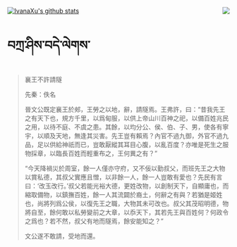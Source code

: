 [![IvanaXu's github stats](https://github-readme-stats.vercel.app/api?username=IvanaXu&show_icons=true&theme=vue-dark)](https://github.com/anuraghazra/github-readme-stats)
<img align="right" src="https://github-readme-stats.vercel.app/api/top-langs/?username=IvanaXu&langs_count=3&theme=graywhite" />
# བཀྲ་ཤིས་བདེ་ལེགས་
> 襄王不許請隧
> 
> 先秦：佚名 
> 
> 晉文公既定襄王於郟，王勞之以地，辭，請隧焉。王弗許，曰：“昔我先王之有天下也，規方千里，以爲甸服，以供上帝山川百神之祀，以備百姓兆民之用，以待不庭、不虞之患。其餘，以均分公、侯、伯、子、男，使各有寧宇，以順及天地，無逢其災害。先王豈有賴焉？內官不過九御，外官不過九品，足以供給神祇而已，豈敢厭縱其耳目心腹，以亂百度？亦唯是死生之服物採章，以臨長百姓而輕重布之，王何異之有？”
> 
> “今天降禍災於周室，餘一人僅亦守府，又不佞以勤叔父，而班先王之大物以賞私德，其叔父實應且憎，以非餘一人，餘一人豈敢有愛也？先民有言曰：‘改玉改行。’叔父若能光裕大德，更姓改物，以創制天下，自顯庸也，而縮取備物，以鎮撫百姓，餘一人其流闢於裔土，何辭之有與？若猶是姬姓也，尚將列爲公侯，以復先王之職，大物其未可改也。叔父其茂昭明德，物將自至，餘何敢以私勞變前之大章，以忝天下，其若先王與百姓何？何政令之爲也？若不然，叔父有地而隧焉，餘安能知之？”
> 
> 文公遂不敢請，受地而還。
>